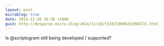 ```yaml
---
layout: post
microblog: true
date: 2014-11-28 16:36 +1000
guid: http://desparoz.micro.blog/2014/11/28/t538219906253086721.html
---
```

Is @scriptogram still being developed / supported?
